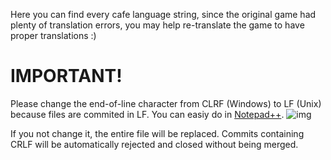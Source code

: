Here you can find every cafe language string, since the original game had plenty of translation errors, you may help re-translate the game to have proper translations :)

# IMPORTANT!
Please change the end-of-line character from CLRF (Windows) to LF (Unix) because files are commited in LF.
You can easiy do in [Notepad++](https://notepad-plus-plus.org "Notepad++ (sometimes npp or NPP), is a text and source code editor for use with Microsoft Windows").
![img](https://github.com/user-attachments/assets/abf41f7c-1d7b-4d65-913c-ac4e9d8bcf53)

If you not change it, the entire file will be replaced.
Commits containing CRLF will be automatically rejected and closed without being merged.
